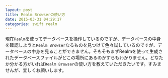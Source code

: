 ```yaml
---
layout: post
title: Realm Browserの使い方
date: 2015-03-31 04:29:17
categories: swift realm
---
```

<!-- {% raw %} -->
<p>現在<code>Realm</code>を使ってデータベースを操作しているのですが、データベースの中身を確認しようと<code>Realm Browser</code>なるものを見つけて色々試しているのですが、データベースの中身を見ることができません。そもそもまずRealmを使って生成されたデータベースファイルがどこの場所にあるのかすらもわかりません。どなたか分かる方がいれば<code>Realm Browser</code>の使い方を教えていただきたいです。すみませんが、宜しくお願いします。</p>
<!-- {% endraw %} -->
